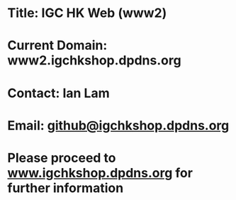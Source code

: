 # Title: IGC HK Web (www2)
# Current Domain: www2.igchkshop.dpdns.org
# Contact: Ian Lam
# Email: github@igchkshop.dpdns.org
# Please proceed to www.igchkshop.dpdns.org for further information
